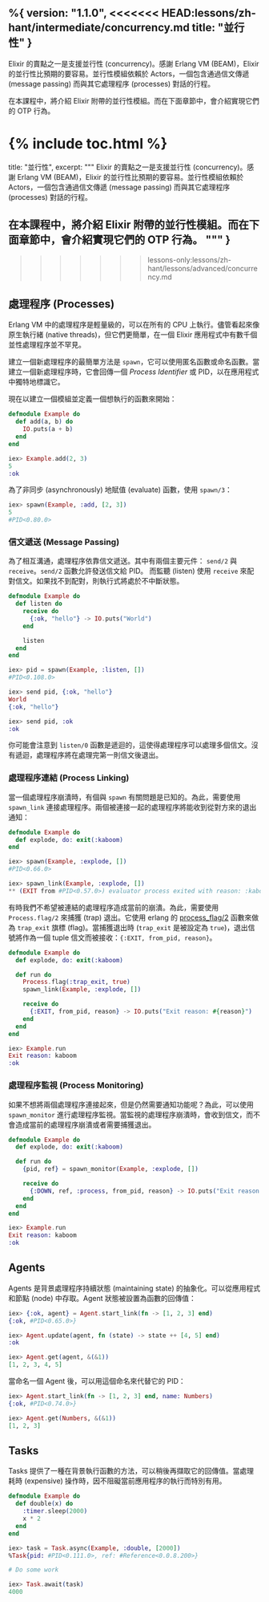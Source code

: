 %{
  version: "1.1.0",
<<<<<<< HEAD:lessons/zh-hant/intermediate/concurrency.md
  title: "並行性"
}
---

Elixir 的賣點之一是支援並行性 (concurrency)。感謝 Erlang VM (BEAM)，Elixir 的並行性比預期的要容易。並行性模組依賴於 Actors，一個包含通過信文傳遞 (message passing) 而與其它處理程序 (processes) 對話的行程。

在本課程中，將介紹 Elixir 附帶的並行性模組。而在下面章節中，會介紹實現它們的 OTP 行為。

{% include toc.html %}
=======
  title: "並行性",
  excerpt: """
  Elixir 的賣點之一是支援並行性 (concurrency)。感謝 Erlang VM (BEAM)，Elixir 的並行性比預期的要容易。並行性模組依賴於 Actors，一個包含通過信文傳遞 (message passing) 而與其它處理程序 (processes) 對話的行程。

  在本課程中，將介紹 Elixir 附帶的並行性模組。而在下面章節中，會介紹實現它們的 OTP 行為。
  """
}
---
>>>>>>> lessons-only:lessons/zh-hant/lessons/advanced/concurrency.md

## 處理程序 (Processes)

Erlang VM 中的處理程序是輕量級的，可以在所有的 CPU 上執行。儘管看起來像原生執行緒 (native threads)，但它們更簡單，在一個 Elixir 應用程式中有數千個並性處理程序並不罕見。

建立一個新處理程序的最簡單方法是 `spawn`，它可以使用匿名函數或命名函數。當建立一個新處理程序時，它會回傳一個 _Process Identifier_ 或 PID，以在應用程式中獨特地標識它。

現在以建立一個模組並定義一個想執行的函數來開始：

```elixir
defmodule Example do
  def add(a, b) do
    IO.puts(a + b)
  end
end

iex> Example.add(2, 3)
5
:ok
```

為了非同步 (asynchronously) 地賦值 (evaluate) 函數，使用 `spawn/3`：

```elixir
iex> spawn(Example, :add, [2, 3])
5
#PID<0.80.0>
```

### 信文遞送 (Message Passing)

為了相互溝通，處理程序依靠信文遞送。其中有兩個主要元件： `send/2` 與 `receive`。`send/2` 函數允許發送信文給 PID。
而監聽 (listen) 使用 `receive` 來配對信文。如果找不到配對，則執行式將處於不中斷狀態。

```elixir
defmodule Example do
  def listen do
    receive do
      {:ok, "hello"} -> IO.puts("World")
    end

    listen
  end
end

iex> pid = spawn(Example, :listen, [])
#PID<0.108.0>

iex> send pid, {:ok, "hello"}
World
{:ok, "hello"}

iex> send pid, :ok
:ok
```

你可能會注意到 `listen/0` 函數是遞迴的，這使得處理程序可以處理多個信文。沒有遞迴，處理程序將在處理完第一則信文後退出。

### 處理程序連結 (Process Linking)

當一個處理程序崩潰時，有個與 `spawn` 有關問題是已知的。為此，需要使用 `spawn_link` 連接處理程序。兩個被連接一起的處理程序將能收到從對方來的退出通知：

```elixir
defmodule Example do
  def explode, do: exit(:kaboom)
end

iex> spawn(Example, :explode, [])
#PID<0.66.0>

iex> spawn_link(Example, :explode, [])
** (EXIT from #PID<0.57.0>) evaluator process exited with reason: :kaboom
```

有時我們不希望被連結的處理程序造成當前的崩潰。為此，需要使用 `Process.flag/2` 來捕獲 (trap) 退出。它使用 erlang 的 [process_flag/2](http://erlang.org/doc/man/erlang.html#process_flag-2) 函數來做為 `trap_exit` 旗標 (flag)。當捕獲退出時 (`trap_exit` 是被設定為 `true`)，退出信號將作為一個 tuple 信文而被接收：`{:EXIT, from_pid, reason}`。

```elixir
defmodule Example do
  def explode, do: exit(:kaboom)

  def run do
    Process.flag(:trap_exit, true)
    spawn_link(Example, :explode, [])

    receive do
      {:EXIT, from_pid, reason} -> IO.puts("Exit reason: #{reason}")
    end
  end
end

iex> Example.run
Exit reason: kaboom
:ok
```

### 處理程序監視 (Process Monitoring)

如果不想將兩個處理程序連接起來，但是仍然需要通知功能呢？為此，可以使用 `spawn_monitor` 進行處理程序監視。當監視的處理程序崩潰時，會收到信文，而不會造成當前的處理程序崩潰或者需要捕獲退出。

```elixir
defmodule Example do
  def explode, do: exit(:kaboom)

  def run do
    {pid, ref} = spawn_monitor(Example, :explode, [])

    receive do
      {:DOWN, ref, :process, from_pid, reason} -> IO.puts("Exit reason: #{reason}")
    end
  end
end

iex> Example.run
Exit reason: kaboom
:ok
```

## Agents

Agents 是背景處理程序持續狀態 (maintaining state) 的抽象化。可以從應用程式和節點 (node) 中存取。Agent 狀態被設置為函數的回傳值：

```elixir
iex> {:ok, agent} = Agent.start_link(fn -> [1, 2, 3] end)
{:ok, #PID<0.65.0>}

iex> Agent.update(agent, fn (state) -> state ++ [4, 5] end)
:ok

iex> Agent.get(agent, &(&1))
[1, 2, 3, 4, 5]
```

當命名一個 Agent 後，可以用這個命名來代替它的 PID：

```elixir
iex> Agent.start_link(fn -> [1, 2, 3] end, name: Numbers)
{:ok, #PID<0.74.0>}

iex> Agent.get(Numbers, &(&1))
[1, 2, 3]
```

## Tasks

Tasks 提供了一種在背景執行函數的方法，可以稍後再擷取它的回傳值。當處理耗時 (expensive) 操作時，因不阻礙當前應用程序的執行而特別有用。

```elixir
defmodule Example do
  def double(x) do
    :timer.sleep(2000)
    x * 2
  end
end

iex> task = Task.async(Example, :double, [2000])
%Task{pid: #PID<0.111.0>, ref: #Reference<0.0.8.200>}

# Do some work

iex> Task.await(task)
4000
```
